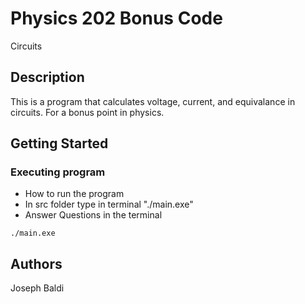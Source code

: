 # Physics 202 Bonus Code

Circuits

## Description

This is a program that calculates voltage, current, and equivalance in circuits.
For a bonus point in physics.

## Getting Started

### Executing program

* How to run the program
* In src folder type in terminal "./main.exe"
* Answer Questions in the terminal
```
./main.exe
```

## Authors

Joseph Baldi
